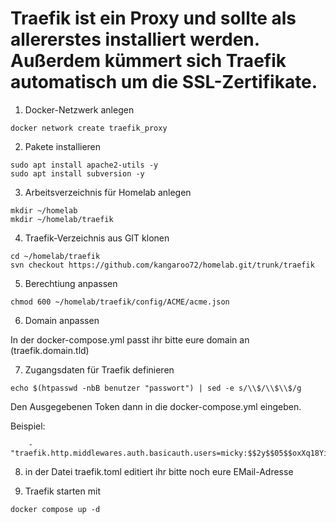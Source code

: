 # Traefik ist ein Proxy und sollte als allererstes installiert werden. Außerdem kümmert sich Traefik automatisch um die SSL-Zertifikate.

01. Docker-Netzwerk anlegen

```
docker network create traefik_proxy
```

02. Pakete installieren

```
sudo apt install apache2-utils -y
sudo apt install subversion -y
```

03. Arbeitsverzeichnis für Homelab anlegen

```
mkdir ~/homelab
mkdir ~/homelab/traefik
```

04. Traefik-Verzeichnis aus GIT klonen

```
cd ~/homelab/traefik
svn checkout https://github.com/kangaroo72/homelab.git/trunk/traefik
```

05. Berechtiung anpassen

```
chmod 600 ~/homelab/traefik/config/ACME/acme.json
```

06. Domain anpassen

In der docker-compose.yml passt ihr bitte eure domain an (traefik.domain.tld)

07. Zugangsdaten für Traefik definieren

```
echo $(htpasswd -nbB benutzer "passwort") | sed -e s/\\$/\\$\\$/g
```

Den Ausgegebenen Token dann in die docker-compose.yml eingeben.

Beispiel:

  ```
      - "traefik.http.middlewares.auth.basicauth.users=micky:$$2y$$05$$oxXq18YikZO/bZBvZb2DNOTGXOgAqEORk9nMvJ8fGEdnwIUHnaT9i"
  ```

08. in der Datei traefik.toml editiert ihr bitte noch eure EMail-Adresse

09. Traefik starten mit

```
docker compose up -d
```
